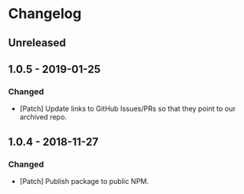 # Changelog

## Unreleased

## 1.0.5 - 2019-01-25

### Changed

-   [Patch] Update links to GitHub Issues/PRs so that they point to our archived repo.

## 1.0.4 - 2018-11-27

### Changed

-   [Patch] Publish package to public NPM.
